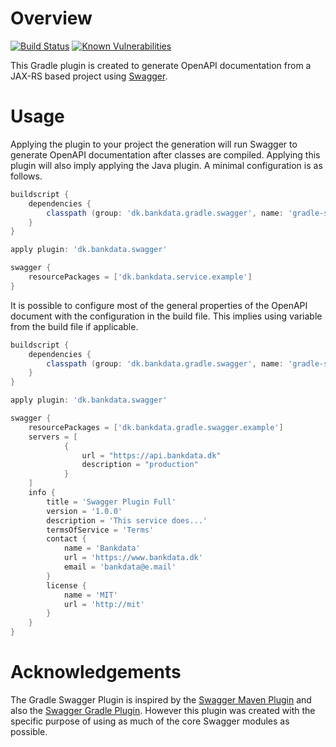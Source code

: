 # Overview

[![Build Status](https://travis-ci.org/Bankdata/gradle-swagger-plugin.svg?branch=master)](https://travis-ci.org/Bankdata/gradle-swagger-plugin)
[![Known Vulnerabilities](https://snyk.io/test/github/Bankdata/gradle-swagger-plugin/badge.svg)](https://snyk.io/test/github/Bankdata/gradle-swagger-plugin) 


This Gradle plugin is created to generate OpenAPI documentation from a JAX-RS based project using
[Swagger](https://github.com/swagger-api/swagger-core).


# Usage

Applying the plugin to your project the generation will run Swagger to generate OpenAPI documentation
after classes are compiled. Applying this plugin will also imply applying the Java plugin. A minimal
configuration is as follows.

```groovy
buildscript {
    dependencies {
        classpath (group: 'dk.bankdata.gradle.swagger', name: 'gradle-swagger-plugin', version: '2.0.0')
    }
}

apply plugin: 'dk.bankdata.swagger'

swagger {
    resourcePackages = ['dk.bankdata.service.example']
}
```

It is possible to configure most of the general properties of the OpenAPI document with
the configuration in the build file. This implies using variable from the build file
if applicable.

```groovy
buildscript {
    dependencies {
        classpath (group: 'dk.bankdata.gradle.swagger', name: 'gradle-swagger-plugin', version: '2.0.0')
    }
}

apply plugin: 'dk.bankdata.swagger'

swagger {
    resourcePackages = ['dk.bankdata.gradle.swagger.example']
    servers = [
            {
                url = "https://api.bankdata.dk"
                description = "production"
            }
    ]
    info {
        title = 'Swagger Plugin Full'
        version = '1.0.0'
        description = 'This service does...'
        termsOfService = 'Terms'
        contact {
            name = 'Bankdata'
            url = 'https://www.bankdata.dk'
            email = 'bankdata@e.mail'
        }
        license {
            name = 'MIT'
            url = 'http://mit'
        }
    }
}
```



# Acknowledgements

The Gradle Swagger Plugin is inspired by the [Swagger Maven Plugin](https://github.com/openapi-tools/swagger-maven-plugin)
and also the [Swagger Gradle Plugin](https://github.com/gigaSproule/swagger-gradle-plugin). However this plugin
was created with the specific purpose of using as much of the core Swagger modules as possible.